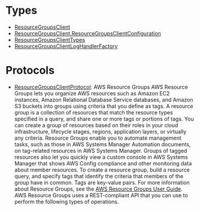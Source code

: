 # Types

  - [ResourceGroupsClient](/aws-sdk-swift/reference/0.x/AWSResourceGroups/ResourceGroupsClient)
  - [ResourceGroupsClient.ResourceGroupsClientConfiguration](/aws-sdk-swift/reference/0.x/AWSResourceGroups/ResourceGroupsClient_ResourceGroupsClientConfiguration)
  - [ResourceGroupsClientTypes](/aws-sdk-swift/reference/0.x/AWSResourceGroups/ResourceGroupsClientTypes)
  - [ResourceGroupsClientLogHandlerFactory](/aws-sdk-swift/reference/0.x/AWSResourceGroups/ResourceGroupsClientLogHandlerFactory)

# Protocols

  - [ResourceGroupsClientProtocol](/aws-sdk-swift/reference/0.x/AWSResourceGroups/ResourceGroupsClientProtocol):
    AWS Resource Groups AWS Resource Groups lets you organize AWS resources such as Amazon EC2 instances, Amazon Relational Database Service databases, and Amazon S3 buckets into groups using criteria that you define as tags. A resource group is a collection of resources that match the resource types specified in a query, and share one or more tags or portions of tags. You can create a group of resources based on their roles in your cloud infrastructure, lifecycle stages, regions, application layers, or virtually any criteria. Resource Groups enable you to automate management tasks, such as those in AWS Systems Manager Automation documents, on tag-related resources in AWS Systems Manager. Groups of tagged resources also let you quickly view a custom console in AWS Systems Manager that shows AWS Config compliance and other monitoring data about member resources. To create a resource group, build a resource query, and specify tags that identify the criteria that members of the group have in common. Tags are key-value pairs. For more information about Resource Groups, see the [AWS Resource Groups User Guide](https://docs.aws.amazon.com/ARG/latest/userguide/welcome.html). AWS Resource Groups uses a REST-compliant API that you can use to perform the following types of operations.
